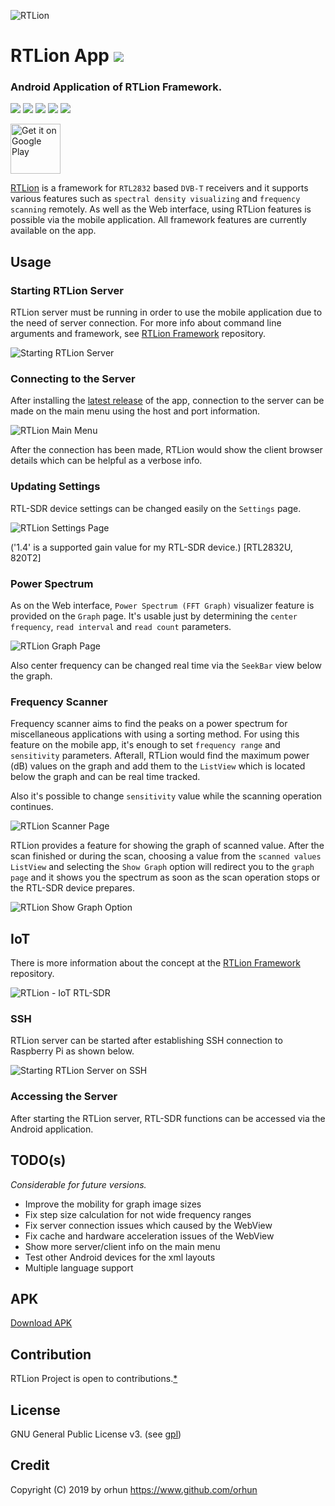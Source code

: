 ![RTLion](https://user-images.githubusercontent.com/24392180/57021451-ed7cf780-6c34-11e9-8522-84bcd39728d4.png)

# RTLion App <a href="https://github.com/RTLion-Framework/RTLion-app/releases"><img src="https://img.shields.io/github/release/RTLion-Framework/RTLion-app.svg"/></a>

### Android Application of RTLion Framework.

<a href="https://github.com/RTLion-Framework/RTLion-app/issues"><img src="https://img.shields.io/github/issues/RTLion-Framework/RTLion-app.svg"/></a>
<a href="https://github.com/RTLion-Framework/RTLion-app/pulls"><img src="https://img.shields.io/github/issues-pr/RTLion-Framework/RTLion-app.svg"/></a>
<a href="https://github.com/RTLion-Framework/RTLion-app/stargazers"><img src="https://img.shields.io/github/stars/RTLion-Framework/RTLion-app.svg"/></a>
<a href="https://github.com/RTLion-Framework/RTLion-app/network"><img src="https://img.shields.io/github/forks/RTLion-Framework/RTLion-app.svg"/></a>
<a href="https://github.com/RTLion-Framework/RTLion-app/blob/master/LICENSE"><img src="https://img.shields.io/github/license/RTLion-Framework/RTLion-app.svg"/></a>

[<img src="https://play.google.com/intl/en_us/badges/images/generic/en-play-badge.png"
     alt="Get it on Google Play"
     height="80">](https://play.google.com/store/apps/details?id=com.k3.rtlion)

[RTLion](https://github.com/RTLion-Framework/RTLion) is a framework for `RTL2832` based `DVB-T` receivers and it supports various features such as `spectral density visualizing` and `frequency scanning` remotely. As well as the Web interface, using RTLion features is possible via the mobile application. All framework features are currently available on the app.

## Usage

### Starting RTLion Server

RTLion server must be running in order to use the mobile application due to the need of server connection. For more info about command line arguments and framework, see [RTLion Framework](https://github.com/RTLion-Framework/RTLion) repository.

![Starting RTLion Server](https://user-images.githubusercontent.com/24392180/57334572-cd63a180-7128-11e9-8a9b-291b065d5f25.gif)

### Connecting to the Server

After installing the [latest release](https://github.com/RTLion-Framework/RTLion-app#releases) of the app, connection to the server can be made on the main menu using the host and port information.

![RTLion Main Menu](https://user-images.githubusercontent.com/24392180/57201478-15a48780-6fa2-11e9-9a72-c897a2bfd33e.gif)

After the connection has been made, RTLion would show the client browser details which can be helpful as a verbose info.

### Updating Settings

RTL-SDR device settings can be changed easily on the `Settings` page.

![RTLion Settings Page](https://user-images.githubusercontent.com/24392180/57200824-1553be80-6f99-11e9-905c-592a35ce33aa.gif)

('1.4' is a supported gain value for my RTL-SDR device.) [RTL2832U, 820T2]

### Power Spectrum 

As on the Web interface, `Power Spectrum (FFT Graph)` visualizer feature is provided on the `Graph` page. It's usable just by determining the `center frequency`, `read interval` and `read count` parameters.

![RTLion Graph Page](https://user-images.githubusercontent.com/24392180/57201005-7aa8af00-6f9b-11e9-99f5-48399cf0fd5a.gif)

Also center frequency can be changed real time via the `SeekBar` view below the graph.

### Frequency Scanner

Frequency scanner aims to find the peaks on a power spectrum for miscellaneous applications with using a sorting method. For using this feature on the mobile app, it's enough to set `frequency range` and `sensitivity` parameters. Afterall, RTLion would find the maximum power (dB) values on the graph and add them to the `ListView` which is located below the graph and can be real time tracked.

Also it's possible to change `sensitivity` value while the scanning operation continues. 

![RTLion Scanner Page](https://user-images.githubusercontent.com/24392180/57201340-79c64c00-6fa0-11e9-9675-1897a4d2ed69.gif)

RTLion provides a feature for showing the graph of scanned value. After the scan finished or during the scan, choosing a value from the `scanned values ListView` and selecting the `Show Graph` option will redirect you to the `graph page` and it shows you the spectrum as soon as the scan operation stops or the RTL-SDR device prepares.

![RTLion Show Graph Option](https://user-images.githubusercontent.com/24392180/57201318-10463d80-6fa0-11e9-9e19-9b1b18328b8d.gif)

## IoT

There is more information about the concept at the [RTLion Framework](https://github.com/RTLion-Framework/RTLion#iot) repository.

![RTLion - IoT RTL-SDR](https://user-images.githubusercontent.com/24392180/57582244-a4456700-74c2-11e9-8735-7a97b8f89629.png)

### SSH 

RTLion server can be started after establishing SSH connection to Raspberry Pi as shown below.

![Starting RTLion Server on SSH](https://user-images.githubusercontent.com/24392180/57569099-c8d50c80-73f8-11e9-9a73-80fc2a5476c9.jpg)

### Accessing the Server

After starting the RTLion server, RTL-SDR functions can be accessed via the Android application.

## TODO(s)

_Considerable for future versions._
* Improve the mobility for graph image sizes
* Fix step size calculation for not wide frequency ranges
* Fix server connection issues which caused by the WebView
* Fix cache and hardware acceleration issues of the WebView
* Show more server/client info on the main menu
* Test other Android devices for the xml layouts 
* Multiple language support

## APK

[Download APK](https://github.com/RTLion-Framework/RTLion-app/raw/master/app/dist/rtlion-app.apk)

## Contribution

RTLion Project is open to contributions.[*](https://github.com/RTLion-Framework/RTLion-app/CONTRIBUTING.md)

## License

GNU General Public License v3. (see [gpl](https://www.gnu.org/licenses/gpl.txt))

## Credit

Copyright (C) 2019 by orhun
https://www.github.com/orhun
